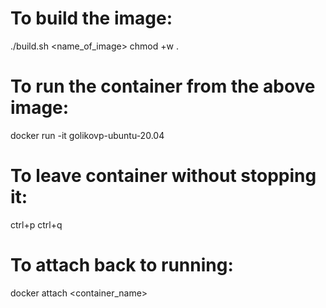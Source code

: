 # To build the image:

./build.sh <name_of_image>
chmod +w .

# To run the container from the above image:

docker run -it golikovp-ubuntu-20.04

# To leave container without stopping it:

ctrl+p ctrl+q

# To attach back to running:

docker attach <container_name>
